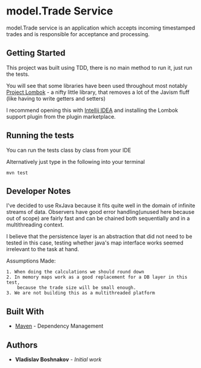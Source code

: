 
# model.Trade Service

model.Trade service is an application which accepts incoming timestamped
trades and is responsible for acceptance and processing.

## Getting Started

This project was built using TDD, there is no main method
to run it, just run the tests.

You will see that some libraries have been used throughout
most notably [Project Lombok](https://projectlombok.org/) - a 
nifty little library, that removes a lot of the Javism fluff
(like having to write getters and setters)

I recommend opening this with [Intellij IDEA](https://www.jetbrains.com/idea/) and installing the 
Lombok support plugin from the plugin marketplace.

## Running the tests

You can run the tests class by class from your IDE

Alternatively just type in the following into your terminal
```
mvn test
```

## Developer Notes

I've decided to use RxJava because it fits quite well in the domain of 
infinite streams of data. Observers have good error handling(unused here because out of scope)
are fairly fast and can be chained both sequentially and in a multithreading context.

I believe that the persistence layer is an abstraction that did not need to be tested in this case,
testing whether java's map interface works seemed irrelevant to the task at hand.

Assumptions Made:
```
1. When doing the calculations we should round down
2. In memory maps work as a good replacement for a DB layer in this test,
    because the trade size will be small enough.
3. We are not building this as a multithreaded platform
```
 
## Built With

* [Maven](https://maven.apache.org/) - Dependency Management

## Authors

* **Vladislav Boshnakov** - *Initial work* 
